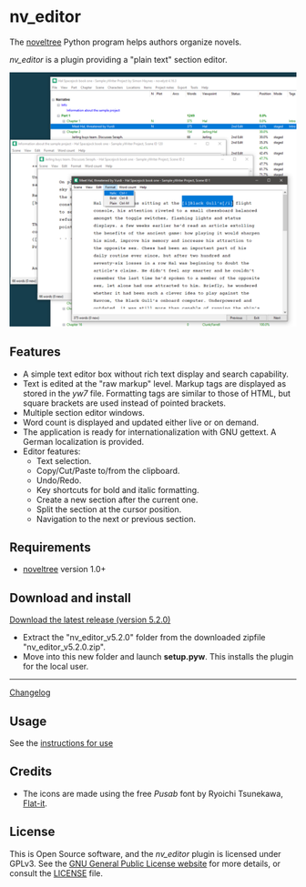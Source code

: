 # nv_editor

The [noveltree](https://peter88213.github.io/noveltree/) Python program helps authors organize novels.  

*nv_editor* is a plugin providing a "plain text" section editor. 

![Screenshot](Screenshots/screen01.png)

## Features

- A simple text editor box without rich text display and search capability.
- Text is edited at the "raw markup" level. Markup tags are displayed as stored in the *yw7* file. Formatting tags are similar to those of HTML, but square brackets are used instead of pointed brackets.
- Multiple section editor windows.
- Word count is displayed and updated either live or on demand.
- The application is ready for internationalization with GNU gettext. A German localization is provided. 
- Editor features:
    - Text selection.
    - Copy/Cut/Paste to/from the clipboard.
    - Undo/Redo.
    - Key shortcuts for bold and italic formatting.
    - Create a new section after the current one.
    - Split the section at the cursor position.
    - Navigation to the next or previous section.
    
## Requirements

- [noveltree](https://peter88213.github.io/noveltree/) version 1.0+

## Download and install

[Download the latest release (version 5.2.0)](https://github.com/peter88213/nv_editor/raw/main/dist/nv_editor_v5.2.0.zip)

- Extract the "nv_editor_v5.2.0" folder from the downloaded zipfile "nv_editor_v5.2.0.zip".
- Move into this new folder and launch **setup.pyw**. This installs the plugin for the local user.

---

[Changelog](changelog)

## Usage

See the [instructions for use](usage)

## Credits

- The icons are made using the free *Pusab* font by Ryoichi Tsunekawa, [Flat-it](http://flat-it.com/).

## License

This is Open Source software, and the *nv_editor* plugin is licensed under GPLv3. See the
[GNU General Public License website](https://www.gnu.org/licenses/gpl-3.0.en.html) for more
details, or consult the [LICENSE](https://github.com/peter88213/nv_editor/blob/main/LICENSE) file.

